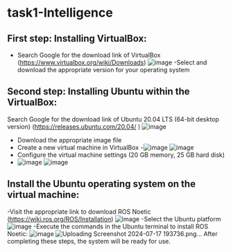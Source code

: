 # task1-Intelligence
## First step: Installing VirtualBox:
- Search Google for the download link of VirtualBox
  (https://www.virtualbox.org/wiki/Downloads)
  ![image](https://github.com/user-attachments/assets/fe9d424c-5f28-4efc-b3c2-52bfdf4bf333)
  -Select and download the appropriate version for your operating system
## Second step: Installing Ubuntu within the VirtualBox:
Search Google for the download link of Ubuntu 20.04 LTS (64-bit desktop version)
(https://releases.ubuntu.com/20.04/ )
![image](https://github.com/user-attachments/assets/ffff0f33-b25e-451d-8a66-79c56c36cc58)
- Download the appropriate image file
- Create a new virtual machine in VirtualBox
-![image](https://github.com/user-attachments/assets/24cf033c-be3b-448a-ad06-c4afb2b7537e)
![image](https://github.com/user-attachments/assets/9f85bd6d-d46f-4ef2-9e29-51cf6b573f89)
- Configure the virtual machine settings (20 GB memory, 25 GB hard disk)
- ![image](https://github.com/user-attachments/assets/542c11e2-3e29-4c5d-a207-f5cd56e47f1b)
![image](https://github.com/user-attachments/assets/efcc9f9a-ea51-437e-83b6-8332d84f6e74)
## Install the Ubuntu operating system on the virtual machine:
-Visit the appropriate link to download ROS Noetic (https://wiki.ros.org/ROS/Installation)
![image](https://github.com/user-attachments/assets/b224cf6d-a752-49dd-b600-c16af05a1ad2)
-Select the Ubuntu platform
![image](https://github.com/user-attachments/assets/319a5d6d-5c15-47b7-88d4-9b450f5d6c6a)
-Execute the commands in the Ubuntu terminal to install ROS Noetic:
![image](https://github.com/user-attachments/assets/1e62e82f-ecf2-4be7-820d-10ac07a9688c)
![Uploading Screenshot 2024-07-17 193736.png…]()
After completing these steps, the system will be ready for use.




  
